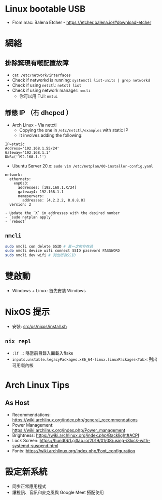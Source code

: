 # Linux bootable USB

- From mac: Balena Etcher - https://etcher.balena.io/#download-etcher

# 網絡

## 排除緊現有嘅配置故障

- `cat /etc/network/interfaces`
- Check if networkd is running: `systemctl list-units | grep networkd`
- Check if using `netctl`: `netctl list`
- Check if using network manager: `nmcli`
    - 你可以用 TUI: `nmtui`

## 靜態 IP （冇 dhcpcd ）

- Arch Linux - Via netctl
    - Copying the one in `/etc/netctl/examples` with static IP
    - It involves adding the following:
```
IP=static
Address='192.168.1.55/24'
Gateway='192.168.1.1'
DNS=('192.168.1.1')
```
- Ubuntu Server 20.x: `sudo vim /etc/netplan/00-installer-config.yaml`
```
network:
  ethernets:
    enp0s3:
      addresses: [192.168.1.X/24]
      gateway4: 192.168.1.1
      nameservers:
        addresses: [4.2.2.2, 8.8.8.8]
  version: 2
```
    - Update the `X` in addresses with the desired number
    - `sudo netplan apply`
    - `reboot`

## `nmcli`

```sh
sudo nmcli con delete SSID # 萬一之前存在過
sudo nmcli device wifi connect SSID password PASSWORD
sudo nmcli dev wifi # 列出所有SSID
```

# 雙啟動

- Windows + Linux: 首先安裝 Windows

# NixOS 提示

- 安裝: [src/os/nixos/install.sh](../src/os/nixos/install.sh)

## `nix repl`

- `:lf .`: 喺當前目錄入面載入flake
- `inputs.unstable.legacyPackages.x86_64-linux.linuxPackages<Tab>`: 列出可用嘅內核

# Arch Linux Tips

## As Host

- Recommendations: https://wiki.archlinux.org/index.php/general_recommendations
- Power Management: https://wiki.archlinux.org/index.php/Power_management
- Brightness: https://wiki.archlinux.org/index.php/Backlight#ACPI
- Lock Screen: https://hund0b1.gitlab.io/2019/01/08/using-i3lock-with-systemd-suspend.html
- Fonts: https://wiki.archlinux.org/index.php/Font_configuration

# 設定新系統

- 同步正常應用程式
- 讓視訊、音訊和麥克風與 Google Meet 搭配使用
